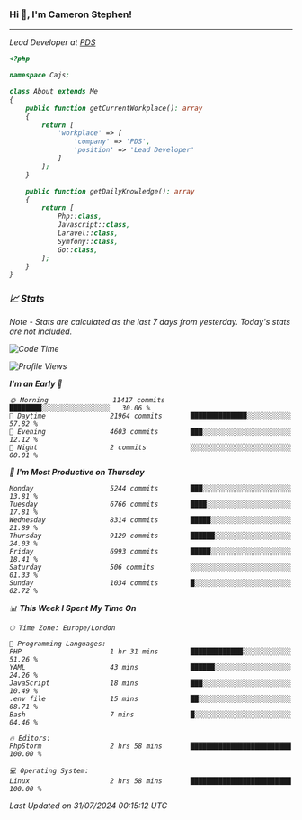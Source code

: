 ### Hi 👋, I'm Cameron Stephen!
<hr>
<p><em>Lead Developer at <a href="https://prindatasolutions.co.uk">PDS</a></p>


```php
<?php

namespace Cajs;

class About extends Me
{
    public function getCurrentWorkplace(): array
    {
        return [
            'workplace' => [
                'company' => 'PDS',
                'position' => 'Lead Developer'
            ]
        ];
    }

    public function getDailyKnowledge(): array
    {
        return [
            Php::class,
            Javascript::class,
            Laravel::class,
            Symfony::class,
            Go::class,
        ];
    }
}
```

### 📈 Stats
<p><em>Note - Stats are calculated as the last 7 days from yesterday. Today's stats are not included.</em></p>


<!--START_SECTION:waka-->
![Code Time](http://img.shields.io/badge/Code%20Time-3%2C887%20hrs%2011%20mins-blue)

![Profile Views](http://img.shields.io/badge/Profile%20Views-0-blue)

**I'm an Early 🐤** 

```text
🌞 Morning                11417 commits       ████████░░░░░░░░░░░░░░░░░   30.06 % 
🌆 Daytime                21964 commits       ██████████████░░░░░░░░░░░   57.82 % 
🌃 Evening                4603 commits        ███░░░░░░░░░░░░░░░░░░░░░░   12.12 % 
🌙 Night                  2 commits           ░░░░░░░░░░░░░░░░░░░░░░░░░   00.01 % 
```
📅 **I'm Most Productive on Thursday** 

```text
Monday                   5244 commits        ███░░░░░░░░░░░░░░░░░░░░░░   13.81 % 
Tuesday                  6766 commits        ████░░░░░░░░░░░░░░░░░░░░░   17.81 % 
Wednesday                8314 commits        █████░░░░░░░░░░░░░░░░░░░░   21.89 % 
Thursday                 9129 commits        ██████░░░░░░░░░░░░░░░░░░░   24.03 % 
Friday                   6993 commits        █████░░░░░░░░░░░░░░░░░░░░   18.41 % 
Saturday                 506 commits         ░░░░░░░░░░░░░░░░░░░░░░░░░   01.33 % 
Sunday                   1034 commits        █░░░░░░░░░░░░░░░░░░░░░░░░   02.72 % 
```


📊 **This Week I Spent My Time On** 

```text
🕑︎ Time Zone: Europe/London

💬 Programming Languages: 
PHP                      1 hr 31 mins        █████████████░░░░░░░░░░░░   51.26 % 
YAML                     43 mins             ██████░░░░░░░░░░░░░░░░░░░   24.26 % 
JavaScript               18 mins             ███░░░░░░░░░░░░░░░░░░░░░░   10.49 % 
.env file                15 mins             ██░░░░░░░░░░░░░░░░░░░░░░░   08.71 % 
Bash                     7 mins              █░░░░░░░░░░░░░░░░░░░░░░░░   04.46 % 

🔥 Editors: 
PhpStorm                 2 hrs 58 mins       █████████████████████████   100.00 % 

💻 Operating System: 
Linux                    2 hrs 58 mins       █████████████████████████   100.00 % 
```


 Last Updated on 31/07/2024 00:15:12 UTC
<!--END_SECTION:waka-->

